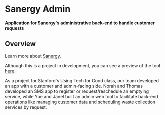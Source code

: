 # Sanergy Admin
**Application for Sanergy's administrative back-end to handle customer requests**

## Overview
Learn more about <a href=saner.gy>Sanergy</a>.

Although this is a project in development, you can see a preview of the tool <a href=http://naicode.tech/san//index.php/Customer/admin>here</a>.

As a project for Stanford's Using Tech for Good class, our team developed an app with a customer and admin-facing side. 
Norah and Thomas developed an SMS app to register or request/reschedule an emptying service, while Yue and Janel built
an admin web tool to facilitate back-end operations like managing customer data and scheduling waste collection services by request. 

